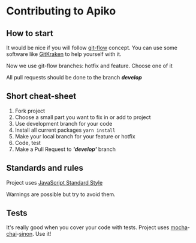 # Contributing to Apiko

## How to start

It would be nice if you will follow [git-flow](https://github.com/petervanderdoes/gitflow-avh) concept.
You can use some software like [GitKraken](https://www.gitkraken.com) to help yourself with it.

Now we use git-flow branches: hotfix and feature. Choose one of it

All pull requests should be done to the branch _**develop**_

## Short cheat-sheet 
1. Fork project
2. Choose a small part you want to fix in or add to project
3. Use development branch for your code
4. Install all current packages `yarn install`
5. Make your local branch for your feature or hotfix
6. Code, test
7. Make a Pull Request to **_'develop'_** branch

## Standards and rules

Project uses [JavaScript Standard Style](https://github.com/feross/standard)

Warnings are possible but try to avoid them.

## Tests

It's really good when you cover your code with tests.
Project uses [mocha](https://mochajs.org)-[chai](http://chaijs.com)-[sinon](http://sinonjs.org). 
Use it!   
